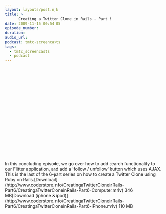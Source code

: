 ```yaml
---
layout: layouts/post.njk
title: >
      Creating a Twitter Clone in Rails - Part 6
date: 2009-11-15 00:54:05
episode_number: 
duration: 
audio_url: 
podcast: tmtc-screencasts
tags: 
  - tmtc_screencasts
  - podcast
---
```


<object width="540" height="304"><param name="allowfullscreen" value="true">
<param name="allowscriptaccess" value="always">
<param name="movie" value="http://vimeo.com/moogaloop.swf?clip_id=7611868&amp;server=vimeo.com&amp;show_title=0&amp;show_byline=0&amp;show_portrait=0&amp;color=00ADEF&amp;fullscreen=1">
<embed src="http://vimeo.com/moogaloop.swf?clip_id=7611868&amp;server=vimeo.com&amp;show_title=0&amp;show_byline=0&amp;show_portrait=0&amp;color=00ADEF&amp;fullscreen=1" type="application/x-shockwave-flash" allowfullscreen="true" allowscriptaccess="always" width="540" height="304"></embed></object>In this concluding episode, we go over how to add search functionality to our Flitter application, and add a 'follow / unfollow' button which uses AJAX. This is the last of the 6-part series on how to create a Twitter Clone using Ruby on Rails.[Download](http://www.coderstore.info/CreatingaTwitterCloneinRails-Part6/CreatingaTwitterCloneinRails-Part6-Computer.m4v) 346 MB[Download (iphone & ipod)](http://www.coderstore.info/CreatingaTwitterCloneinRails-Part6/CreatingaTwitterCloneinRails-Part6-iPhone.m4v) 110 MB
